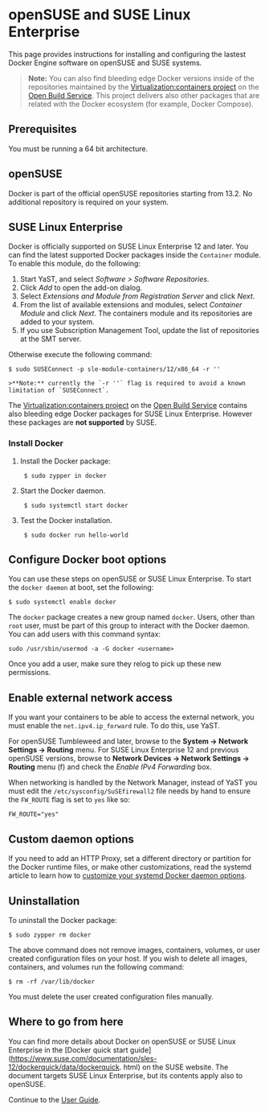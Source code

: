 <!--[metadata]>
+++
title = "Installation on openSUSE and SUSE Linux Enterprise"
description = "Installation instructions for Docker on openSUSE and on SUSE Linux Enterprise."
keywords = ["openSUSE, SUSE Linux Enterprise, SUSE, SLE, docker, documentation,  installation"]
[menu.main]
parent = "smn_linux"
+++
<![end-metadata]-->

# openSUSE and SUSE Linux Enterprise

This page provides instructions for installing and configuring the lastest
Docker Engine software on openSUSE and SUSE systems.

>**Note:** You can also find bleeding edge Docker versions inside of the repositories maintained by the [Virtualization:containers project](https://build.opensuse.org/project/show/Virtualization:containers) on the [Open Build Service](https://build.opensuse.org/). This project delivers also other packages that are related with the Docker ecosystem (for example, Docker Compose).

## Prerequisites

You must be running a 64 bit architecture.

## openSUSE

Docker is part of the official openSUSE repositories starting from 13.2. No
additional repository is required on your system.

## SUSE Linux Enterprise

Docker is officially supported on SUSE Linux Enterprise 12 and later. You can find the latest supported Docker packages inside the `Container` module. To enable this module, do the following:

1. Start YaST, and select *Software > Software Repositories*.
2. Click *Add* to open the add-on dialog.
3. Select *Extensions and Module from Registration Server* and click *Next*.
4. From the list of available extensions and modules, select *Container Module* and click *Next*.
   The containers module and its repositories are added to your system.
5. If you use Subscription Management Tool, update the list of repositories at the SMT server.

Otherwise execute the following command:

    $ sudo SUSEConnect -p sle-module-containers/12/x86_64 -r ''

    >**Note:** currently the `-r ''` flag is required to avoid a known limitation of `SUSEConnect`.

The [Virtualization:containers project](https://build.opensuse.org/project/show/Virtualization:containers)
on the [Open Build Service](https://build.opensuse.org/) contains also bleeding
edge Docker packages for SUSE Linux Enterprise. However these packages are
**not supported** by SUSE.

### Install Docker

1. Install the Docker package:

        $ sudo zypper in docker

2. Start the Docker daemon.

        $ sudo systemctl start docker

3. Test the Docker installation.

        $ sudo docker run hello-world

## Configure Docker boot options

You can use these steps on openSUSE or SUSE Linux Enterprise. To start the `docker daemon` at boot, set the following:

    $ sudo systemctl enable docker

The `docker` package creates a new group named `docker`. Users, other than
`root` user, must be part of this group to interact with the
Docker daemon. You can add users with this command syntax:

    sudo /usr/sbin/usermod -a -G docker <username>

Once you add a user, make sure they relog to pick up these new permissions.

## Enable external network access

If you want your containers to be able to access the external network, you must
enable the `net.ipv4.ip_forward` rule. To do this, use YaST.

For openSUSE Tumbleweed and later, browse to the **System -> Network Settings -> Routing** menu. For SUSE Linux Enterprise 12 and previous openSUSE versions, browse to **Network Devices -> Network Settings -> Routing** menu (f) and check the *Enable IPv4 Forwarding* box.

When networking is handled by the Network Manager, instead of YaST you must edit
the `/etc/sysconfig/SuSEfirewall2` file needs by hand to ensure the `FW_ROUTE`
flag is set to `yes` like so:

    FW_ROUTE="yes"

## Custom daemon options

If you need to add an HTTP Proxy, set a different directory or partition for the
Docker runtime files, or make other customizations, read the systemd article to
learn how to [customize your systemd Docker daemon options](../articles/systemd.md).

## Uninstallation

To uninstall the Docker package:

    $ sudo zypper rm docker

The above command does not remove images, containers, volumes, or user created
configuration files on your host. If you wish to delete all images, containers,
and volumes run the following command:

    $ rm -rf /var/lib/docker

You must delete the user created configuration files manually.

## Where to go from here

You can find more details about Docker on openSUSE or SUSE Linux Enterprise in
the [Docker quick start guide](https://www.suse.com/documentation/sles-12/dockerquick/data/dockerquick.
html) on the SUSE website. The document targets SUSE Linux Enterprise, but its contents apply also to openSUSE.

Continue to the [User Guide](../userguide/).
